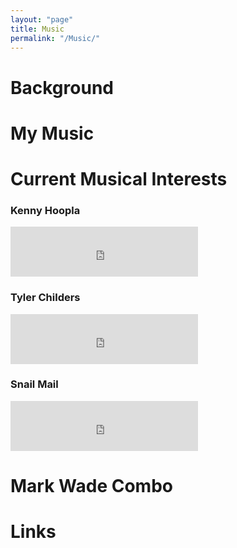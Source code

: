 ```yaml
---
layout: "page"
title: Music
permalink: "/Music/"
---
```

# Background

# My Music

# Current Musical Interests
### Kenny Hoopla
<iframe src="https://open.spotify.com/embed/album/2NHwRObEyab5p4DA6tScNY" width="300" height="80" frameborder="0" allowtransparency="true" allow="encrypted-media"></iframe>

### Tyler Childers
<iframe src="https://open.spotify.com/embed/album/35LcGAeeMwVeIJrDpB3Gkz" width="300" height="80" frameborder="0" allowtransparency="true" allow="encrypted-media"></iframe>

### Snail Mail
<iframe src="https://open.spotify.com/embed/album/0zNWhYDalgisc4uweLIGZJ" width="300" height="80" frameborder="0" allowtransparency="true" allow="encrypted-media"></iframe>

# Mark Wade Combo

# Links

